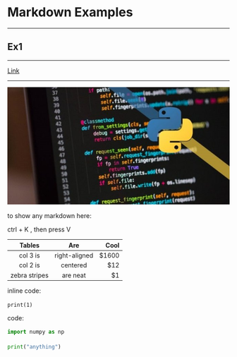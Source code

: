 # Markdown Examples

---

## Ex1

---

[Link](www.google.com)

---

![image](python.jpg)

to show any markdown here:

ctrl + K , then press V


| Tables        | Are           | Cool  |
| :-------------: |:-------------:| -----:|
| col 3 is      | right-aligned | $1600 |
| col 2 is      | centered      |   $12 |
| zebra stripes | are neat      |    $1 |

inline code:

`print(1)`

code:

```python
import numpy as np

print("anything")

```